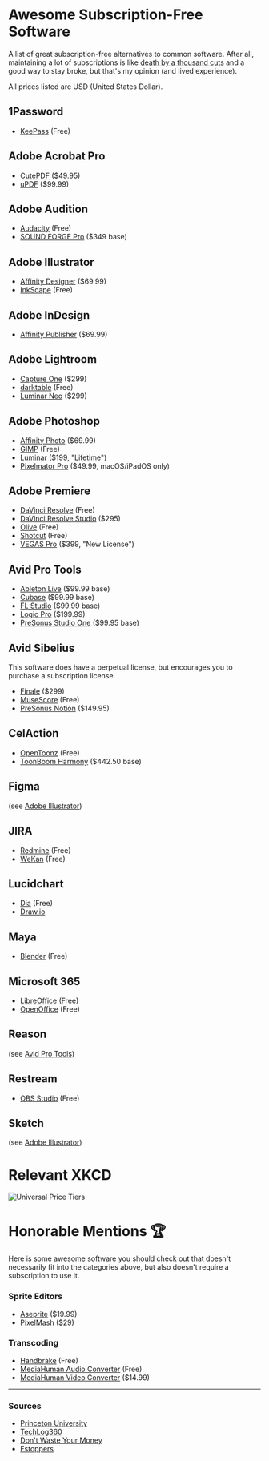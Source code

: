 # Awesome Subscription-Free Software
A list of great subscription-free alternatives to common software. After all, maintaining a lot of subscriptions is like [death by a thousand cuts](https://en.wikipedia.org/w/index.php?title=Lingchi) and a good way to stay broke, but that's my opinion (and lived experience).

All prices listed are USD (United States Dollar).

## 1Password

- [KeePass](https://keepass.info/index.html) (Free)

## Adobe Acrobat Pro

- [CutePDF](https://www.cutepdf.com) ($49.95)
- [uPDF](https://updf.com/) ($99.99)

## Adobe Audition

- [Audacity](https://www.audacityteam.org/) (Free)
- [SOUND FORGE Pro](https://www.magix.com/us/music-editing/sound-forge/sound-forge-pro/) ($349 base)

## Adobe Illustrator

- [Affinity Designer](https://affinity.serif.com/en-us/designer/) ($69.99)
- [InkScape](https://inkscape.org/) (Free)

## Adobe InDesign

- [Affinity Publisher](https://affinity.serif.com/en-us/publisher/) ($69.99)

## Adobe Lightroom

- [Capture One](https://www.captureone.com/en) ($299)
- [darktable](https://www.darktable.org/) (Free)
- [Luminar Neo](https://skylum.com/checkout/luminar-neo) ($299)

## Adobe Photoshop

- [Affinity Photo](https://affinity.serif.com/en-us/photo/) ($69.99)
- [GIMP](https://www.gimp.org/) (Free)
- [Luminar](https://skylum.com/luminar) ($199, "Lifetime")
- [Pixelmator Pro](https://www.pixelmator.com/pro/) ($49.99, macOS/iPadOS only)

## Adobe Premiere

- [DaVinci Resolve](https://www.blackmagicdesign.com/products/davinciresolve) (Free)
- [DaVinci Resolve Studio](https://www.blackmagicdesign.com/products/davinciresolve) ($295)
- [Olive](https://www.olivevideoeditor.org/) (Free)
- [Shotcut](https://shotcut.org) (Free)
- [VEGAS Pro](https://www.vegascreativesoftware.com/us/vegas-pro/) ($399, "New License")

## Avid Pro Tools

- [Ableton Live](https://www.ableton.com/en/live/) ($99.99 base)
- [Cubase](https://www.steinberg.net/cubase/) ($99.99 base)
- [FL Studio](https://www.image-line.com/) ($99.99 base)
- [Logic Pro](https://www.apple.com/logic-pro/) ($199.99)
- [PreSonus Studio One](https://www.presonus.com/en-US/studio-one.html) ($99.95 base)

## Avid Sibelius

This software does have a perpetual license, but encourages you to purchase a subscription license.

- [Finale](https://www.finalemusic.com/) ($299)
- [MuseScore](https://musescore.org/en) (Free)
- [PreSonus Notion](https://legacy.presonus.com/products/Notion) ($149.95)

## CelAction

- [OpenToonz](https://opentoonz.github.io/) (Free)
- [ToonBoom Harmony](https://www.toonboom.com/products/harmony) ($442.50 base)

## Figma

(see [Adobe Illustrator](#adobe-illustrator))

## JIRA

- [Redmine](https://www.redmine.org/) (Free)
- [WeKan](https://wekan.github.io/) (Free)

## Lucidchart

- [Dia](https://wiki.gnome.org/Apps/Dia) (Free)
- [Draw.io](https://www.drawio.com/)

## Maya

- [Blender](https://www.blender.org/) (Free)

## Microsoft 365

- [LibreOffice](https://www.libreoffice.org/) (Free)
- [OpenOffice](https://www.openoffice.org/) (Free)

## Reason

(see [Avid Pro Tools](#avid-pro-tools))

## Restream

- [OBS Studio](https://obsproject.com/) (Free)

## Sketch

(see [Adobe Illustrator](#adobe-illustrator))

# Relevant XKCD

![Universal Price Tiers](https://imgs.xkcd.com/comics/universe_price_tiers_2x.png)

# Honorable Mentions 🏆

Here is some awesome software you should check out that doesn't necessarily fit into the categories above, but also doesn't require a subscription to use it.

### Sprite Editors

- [Aseprite](https://www.aseprite.org/) ($19.99)
- [PixelMash](https://nevercenter.com/pixelmash/) ($29)

### Transcoding

- [Handbrake](https://handbrake.fr/) (Free)
- [MediaHuman Audio Converter](https://www.mediahuman.com/audio-converter/) (Free)
- [MediaHuman Video Converter](https://www.mediahuman.com/video-converter/5/) ($14.99)

---

### Sources

- [Princeton University](https://mcgrawdll.princeton.edu/news/free-low-cost-software-alternatives/)
- [TechLog360](https://techlog360.com/best-open-source-alternatives/)
- [Don't Waste Your Money](https://www.dontwasteyourmoney.com/free-alternatives-expensive-computer-software/)
- [Fstoppers](https://fstoppers.com/originals/list-free-or-one-time-payment-alternatives-adobe-subscription-programs-501629)
